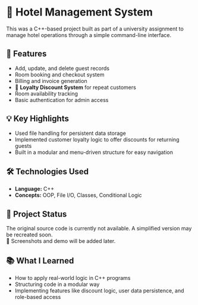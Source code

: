 # 🏨 Hotel Management System

This was a C++-based project built as part of a university assignment to manage hotel operations through a simple command-line interface.

## 🔧 Features

- Add, update, and delete guest records
- Room booking and checkout system
- Billing and invoice generation
- 🔁 **Loyalty Discount System** for repeat customers
- Room availability tracking
- Basic authentication for admin access

## 💡 Key Highlights

- Used file handling for persistent data storage
- Implemented customer loyalty logic to offer discounts for returning guests
- Built in a modular and menu-driven structure for easy navigation

## 🛠 Technologies Used

- **Language:** C++
- **Concepts:** OOP, File I/O, Classes, Conditional Logic

## 🚧 Project Status

The original source code is currently not available. A simplified version may be recreated soon.  
📌 Screenshots and demo will be added later.

## 📚 What I Learned

- How to apply real-world logic in C++ programs  
- Structuring code in a modular way  
- Implementing features like discount logic, user data persistence, and role-based access


